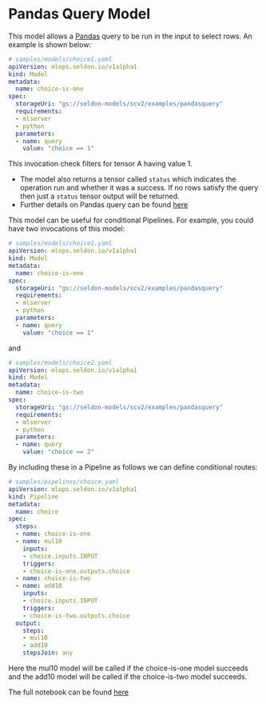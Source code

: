 # Pandas Query Model

This model allows a [Pandas](https://pandas.pydata.org/)  query to be run in the input to select rows. An example is shown below:

```yaml
# samples/models/choice1.yaml
apiVersion: mlops.seldon.io/v1alpha1
kind: Model
metadata:
  name: choice-is-one
spec:
  storageUri: "gs://seldon-models/scv2/examples/pandasquery"
  requirements:
  - mlserver
  - python
  parameters:
  - name: query
    value: "choice == 1"
```

This invocation check filters for tensor A having value 1.

* The model also returns a tensor called `status` which indicates the operation run and whether it
was a success. If no rows satisfy the query then just a `status` tensor output will be returned.
* Further details on Pandas query can be found [here](https://pandas.pydata.org/docs/reference/api/pandas.DataFrame.query.html)


This model can be useful for conditional Pipelines. For example, you could have two invocations of this model:

```yaml
# samples/models/choice1.yaml
apiVersion: mlops.seldon.io/v1alpha1
kind: Model
metadata:
  name: choice-is-one
spec:
  storageUri: "gs://seldon-models/scv2/examples/pandasquery"
  requirements:
  - mlserver
  - python
  parameters:
  - name: query
    value: "choice == 1"
```

and

```yaml
# samples/models/choice2.yaml
apiVersion: mlops.seldon.io/v1alpha1
kind: Model
metadata:
  name: choice-is-two
spec:
  storageUri: "gs://seldon-models/scv2/examples/pandasquery"
  requirements:
  - mlserver
  - python
  parameters:
  - name: query
    value: "choice == 2"
```

By including these in a Pipeline as follows we can define conditional routes:

```yaml
# samples/pipelines/choice.yaml
apiVersion: mlops.seldon.io/v1alpha1
kind: Pipeline
metadata:
  name: choice
spec:
  steps:
  - name: choice-is-one
  - name: mul10
    inputs:
    - choice.inputs.INPUT
    triggers:
    - choice-is-one.outputs.choice
  - name: choice-is-two
  - name: add10
    inputs:
    - choice.inputs.INPUT
    triggers:
    - choice-is-two.outputs.choice
  output:
    steps:
    - mul10
    - add10
    stepsJoin: any
```

Here the mul10 model will be called if the choice-is-one model succeeds and the add10 model will
be called if the choice-is-two model succeeds.

The full notebook can be found [here](../examples/pandasquery.md)
